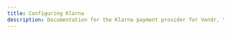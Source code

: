 ```yaml
---
title: Configuring Klarna
description: Documentation for the Klarna payment provider for Vendr, the eCommerce solution for Umbraco v8+
---
```


<work-in-progress />